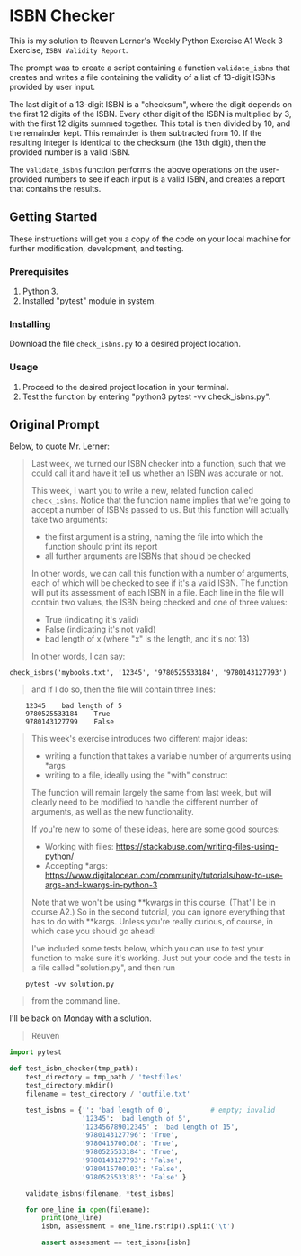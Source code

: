 # ISBN Checker
This is my solution to Reuven Lerner's Weekly Python Exercise A1 Week 3 Exercise, `ISBN Validity Report`.

The prompt was to create a script containing a function `validate_isbns` that creates and writes a file containing the validity of a list of 13-digit ISBNs provided by user input.

The last digit of a 13-digit ISBN is a "checksum", where the digit depends on the first 12 digits of the ISBN. Every other digit of the ISBN is multiplied by 3, with the first 12 digits summed together. This total is then divided by 10, and the remainder kept. This remainder is then subtracted from 10. If the resulting integer is identical to the checksum (the 13th digit), then the provided number is a valid ISBN.

The `validate_isbns` function performs the above operations on the user-provided numbers to see if each input is a valid ISBN, and creates a report that contains the results.

## Getting Started

These instructions will get you a copy of the code on your local machine for further modification, development, and testing.

### Prerequisites

1. Python 3.
2. Installed "pytest" module in system.

### Installing

Download the file `check_isbns.py` to a desired project location.

### Usage

1. Proceed to the desired project location in your terminal.
2. Test the function by entering "python3 pytest -vv check_isbns.py".

## Original Prompt

Below, to quote Mr. Lerner:

>Last week, we turned our ISBN checker into a function, such that we could call it and have it tell us whether an ISBN was accurate or not.
>
>This week, I want you to write a new, related function called `check_isbns`.  Notice that the function name implies that we're going to accept a number of ISBNs passed to us. But this function will actually take two arguments:
> - the first argument is a string, naming the file into which the function should print its report
> - all further arguments are ISBNs that should be checked
>
>In other words, we can call this function with a number of arguments, each of which will be checked to see if it's a valid ISBN.  The function will put its assessment of each ISBN in a file.  Each line in the file will contain two values, the ISBN being checked and one of three values:
> - True (indicating it's valid)
> - False (indicating it's not valid)
> - bad length of x (where "x" is the length, and it's not 13)
>
>In other words, I can say:
```shell
check_isbns('mybooks.txt', '12345', '9780525533184', '9780143127793')
```
>
>and if I do so, then the file will contain three lines:
```shell
    12345    bad length of 5
    9780525533184    True
    9780143127799    False
```
>
>This week's exercise introduces two different major ideas:
> - writing a function that takes a variable number of arguments using \*args
> - writing to a file, ideally using the "with" construct
>
>The function will remain largely the same from last week, but will clearly need to be modified to handle the different number of arguments, as well as the new functionality.
>
>If you're new to some of these ideas, here are some good sources:
>
> - Working with files: https://stackabuse.com/writing-files-using-python/
> - Accepting \*args: https://www.digitalocean.com/community/tutorials/how-to-use-args-and-kwargs-in-python-3
>
>Note that we won't be using \*\*kwargs in this course.  (That'll be in course A2.)  So in the second tutorial, you can ignore everything that has to do with \*\*kargs.  Unless you're really curious, of course, in which case you should go ahead!
>
>I've included some tests below, which you can use to test your function to make sure it's working.  Just put your code and the tests in a file called "solution.py", and then run
```shell
    pytest -vv solution.py
```
>
>from the command line.
>
I'll be back on Monday with a solution.
>
>Reuven

```python
import pytest

def test_isbn_checker(tmp_path):
    test_directory = tmp_path / 'testfiles'
    test_directory.mkdir()
    filename = test_directory / 'outfile.txt'

    test_isbns = {'': 'bad length of 0',          # empty; invalid
                  '12345': 'bad length of 5',
                  '123456789012345' : 'bad length of 15',
                  '9780143127796': 'True',
                  '9780415700108': 'True',
                  '9780525533184': 'True',
                  '9780143127793': 'False',
                  '9780415700103': 'False',
                  '9780525533183': 'False' }

    validate_isbns(filename, *test_isbns)

    for one_line in open(filename):
        print(one_line)
        isbn, assessment = one_line.rstrip().split('\t')

        assert assessment == test_isbns[isbn]
```
